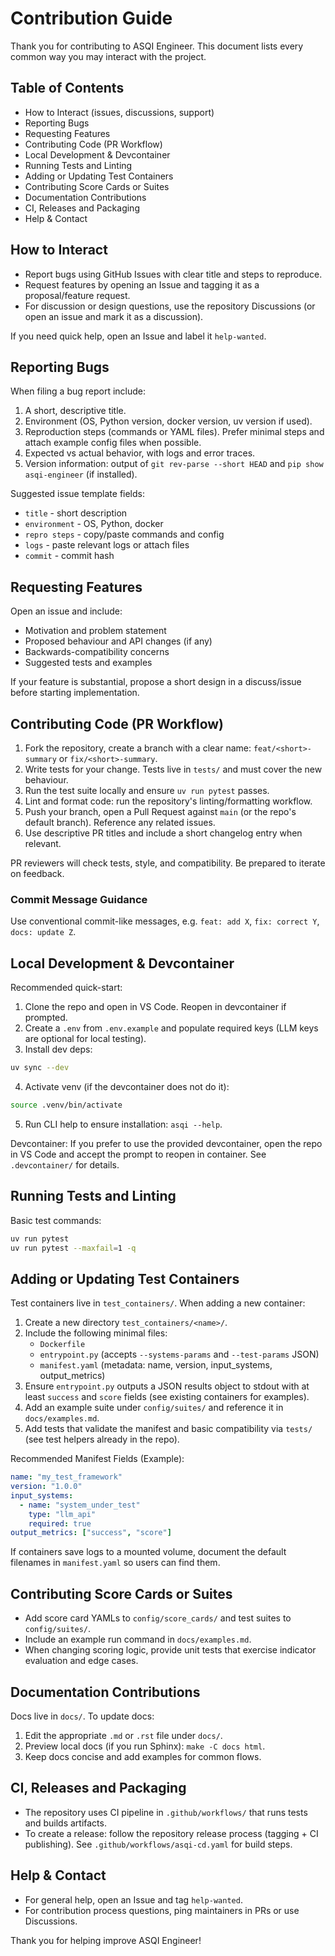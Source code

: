 # Contribution Guide

Thank you for contributing to ASQI Engineer. This document lists every common way you may interact with the project.

## Table of Contents
- How to Interact (issues, discussions, support)
- Reporting Bugs
- Requesting Features
- Contributing Code (PR Workflow)
- Local Development & Devcontainer
- Running Tests and Linting
- Adding or Updating Test Containers
- Contributing Score Cards or Suites
- Documentation Contributions
- CI, Releases and Packaging
- Help & Contact

## How to Interact

- Report bugs using GitHub Issues with clear title and steps to reproduce.
- Request features by opening an Issue and tagging it as a proposal/feature request.
- For discussion or design questions, use the repository Discussions (or open an issue and mark it as a discussion).

If you need quick help, open an Issue and label it `help-wanted`.

## Reporting Bugs

When filing a bug report include:

1. A short, descriptive title.
2. Environment (OS, Python version, docker version, uv version if used).
3. Reproduction steps (commands or YAML files). Prefer minimal steps and attach example config files when possible.
4. Expected vs actual behavior, with logs and error traces.
5. Version information: output of `git rev-parse --short HEAD` and `pip show asqi-engineer` (if installed).

Suggested issue template fields:
- `title` - short description
- `environment` - OS, Python, docker
- `repro steps` - copy/paste commands and config
- `logs` - paste relevant logs or attach files
- `commit` - commit hash

## Requesting Features

Open an issue and include:

- Motivation and problem statement
- Proposed behaviour and API changes (if any)
- Backwards-compatibility concerns
- Suggested tests and examples

If your feature is substantial, propose a short design in a discuss/issue before starting implementation.

## Contributing Code (PR Workflow)

1. Fork the repository, create a branch with a clear name: `feat/<short>-summary` or `fix/<short>-summary`.
2. Write tests for your change. Tests live in `tests/` and must cover the new behaviour.
3. Run the test suite locally and ensure `uv run pytest` passes.
4. Lint and format code: run the repository's linting/formatting workflow.
5. Push your branch, open a Pull Request against `main` (or the repo's default branch). Reference any related issues.
6. Use descriptive PR titles and include a short changelog entry when relevant.

PR reviewers will check tests, style, and compatibility. Be prepared to iterate on feedback.

### Commit Message Guidance

Use conventional commit-like messages, e.g. `feat: add X`, `fix: correct Y`, `docs: update Z`.

## Local Development & Devcontainer

Recommended quick-start:

1. Clone the repo and open in VS Code. Reopen in devcontainer if prompted.
2. Create a `.env` from `.env.example` and populate required keys (LLM keys are optional for local testing).
3. Install dev deps:

```bash
uv sync --dev
```

4. Activate venv (if the devcontainer does not do it):

```bash
source .venv/bin/activate
```

5. Run CLI help to ensure installation: `asqi --help`.

Devcontainer: If you prefer to use the provided devcontainer, open the repo in VS Code and accept the prompt to reopen in container. See `.devcontainer/` for details.

## Running Tests and Linting

Basic test commands:

```bash
uv run pytest
uv run pytest --maxfail=1 -q
```
## Adding or Updating Test Containers

Test containers live in `test_containers/`. When adding a new container:

1. Create a new directory `test_containers/<name>/`.
2. Include the following minimal files:
   - `Dockerfile`
   - `entrypoint.py` (accepts `--systems-params` and `--test-params` JSON)
   - `manifest.yaml` (metadata: name, version, input_systems, output_metrics)
3. Ensure `entrypoint.py` outputs a JSON results object to stdout with at least `success` and `score` fields (see existing containers for examples).
4. Add an example suite under `config/suites/` and reference it in `docs/examples.md`.
5. Add tests that validate the manifest and basic compatibility via `tests/` (see test helpers already in the repo).

Recommended Manifest Fields (Example):

```yaml
name: "my_test_framework"
version: "1.0.0"
input_systems:
  - name: "system_under_test"
    type: "llm_api"
    required: true
output_metrics: ["success", "score"]
```

If containers save logs to a mounted volume, document the default filenames in `manifest.yaml` so users can find them.

## Contributing Score Cards or Suites

- Add score card YAMLs to `config/score_cards/` and test suites to `config/suites/`.
- Include an example run command in `docs/examples.md`.
- When changing scoring logic, provide unit tests that exercise indicator evaluation and edge cases.

## Documentation Contributions

Docs live in `docs/`. To update docs:

1. Edit the appropriate `.md` or `.rst` file under `docs/`.
2. Preview local docs (if you run Sphinx): `make -C docs html`.
3. Keep docs concise and add examples for common flows.

## CI, Releases and Packaging

- The repository uses CI pipeline in `.github/workflows/` that runs tests and builds artifacts.
- To create a release: follow the repository release process (tagging + CI publishing). See `.github/workflows/asqi-cd.yaml` for build steps.

## Help & Contact

- For general help, open an Issue and tag `help-wanted`.
- For contribution process questions, ping maintainers in PRs or use Discussions.

Thank you for helping improve ASQI Engineer!

